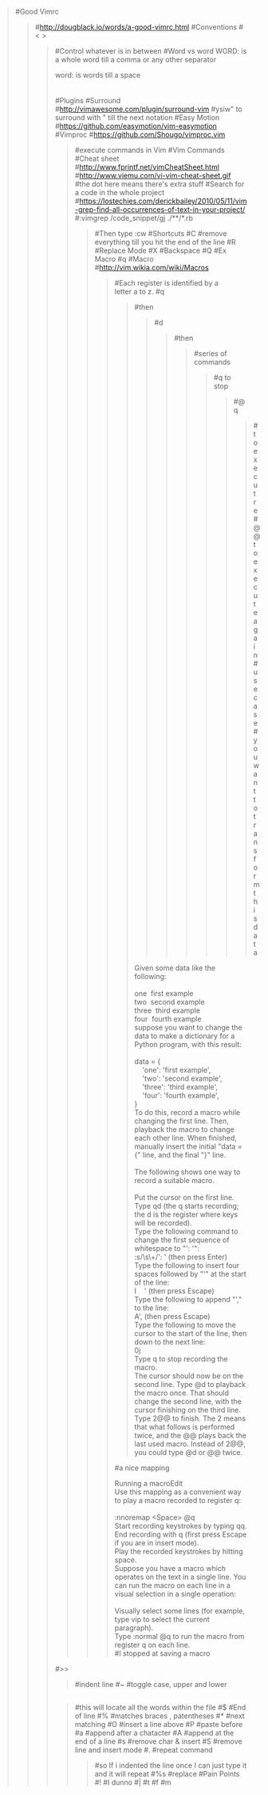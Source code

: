 >#Good Vimrc
>>#http://dougblack.io/words/a-good-vimrc.html
>#Conventions
>>#< >
>>>#Control whatever is in between
>>#Word vs word
>>WORD: is a whole word till a comma or any other separator<div>word: is words till a space</div><div><br></div><div><div><br></div></div>
>#Plugins
>>#Surround
>>>#http://vimawesome.com/plugin/surround-vim
>>>#ysiw" to surround with " till the next notation
>>#Easy Motion
>>>#https://github.com/easymotion/vim-easymotion
>>#Vimproc
>>>#https://github.com/Shougo/vimproc.vim
>>>>#execute commands in Vim
>#Vim Commands
>>#Cheat sheet
>>>#http://www.fprintf.net/vimCheatSheet.html
>>>#http://www.viemu.com/vi-vim-cheat-sheet.gif
>>>>#the dot here means there's extra stuff
>>#Search for a code in the whole project
>>>#https://lostechies.com/derickbailey/2010/05/11/vim-grep-find-all-occurrences-of-text-in-your-project/
>>>>#:vimgrep /code_snippet/gj ./**/*.rb
>>>>>#Then type :cw
>>#Shortcuts
>>>#C
>>>>#remove everything till you hit the end of the line
>>>#R
>>>>#Replace Mode
>>>#X
>>>>#Backspace
>>>#Q
>>>>#Ex Macro
>>>#q
>>>>#Macro
>>>>>#http://vim.wikia.com/wiki/Macros
>>>>>>#Each register is identified by a letter a to z.
>>>>>>#q
>>>>>>>#then
>>>>>>>>#d
>>>>>>>>>#then
>>>>>>>>>>#series of commands
>>>>>>>>>>>#q to stop
>>>>>>>>>>>>#@q
>>>>>>>>>>>>>#to executre
>>>>>>>>>>>>>#@@ to execute again
>>>>>>#use case
>>>>>>>#you want to transform this data
>>>>>>><div>Given some data like the following:</div><div><br></div><div>one&nbsp;<span class="Apple-tab-span" style="white-space:pre"><span style="white-space: normal;">	</span></span>first example</div><div>two<span class="Apple-tab-span" style="white-space:pre"><span style="white-space: normal;">	</span></span>&nbsp;second example</div><div>three<span class="Apple-tab-span" style="white-space:pre"><span style="white-space: normal;">	</span></span>&nbsp;third example</div><div>four&nbsp;<span class="Apple-tab-span" style="white-space:pre"><span style="white-space: normal;">	</span></span>fourth example</div><div>suppose you want to change the data to make a dictionary for a Python program, with this result:</div><div><br></div><div>data = {</div><div>&nbsp; &nbsp; 'one': 'first example',</div><div>&nbsp; &nbsp; 'two': 'second example',</div><div>&nbsp; &nbsp; 'three': 'third example',</div><div>&nbsp; &nbsp; 'four': 'fourth example',</div><div>}</div><div><div>To do this, record a macro while changing the first line. Then, playback the macro to change each other line. When finished, manually insert the initial "data = {" line, and the final "}" line.</div><div><br></div><div>The following shows one way to record a suitable macro.</div><div><br></div><div>Put the cursor on the first line.</div><div>Type qd (the q starts recording; the d is the register where keys will be recorded).</div><div>Type the following command to change the first sequence of whitespace to "': '":</div><div>:s/\s\+/': ' (then press Enter)</div><div>Type the following to insert four spaces followed by "'" at the start of the line:</div><div>I &nbsp; &nbsp;' (then press Escape)</div><div>Type the following to append "'," to the line:</div><div>A', (then press Escape)</div><div>Type the following to move the cursor to the start of the line, then down to the next line:</div><div>0j</div><div>Type q to stop recording the macro.</div><div>The cursor should now be on the second line. Type @d to playback the macro once. That should change the second line, with the cursor finishing on the third line. Type 2@@ to finish. The 2 means that what follows is performed twice, and the @@ plays back the last used macro. Instead of 2@@, you could type @d or @@ twice.</div></div>
>>>>>>#a nice mapping
>>>>>><div>Running a macroEdit</div><div>Use this mapping as a convenient way to play a macro recorded to register q:</div><div><br></div><div>:nnoremap &lt;Space&gt; @q</div><div>Start recording keystrokes by typing qq.</div><div>End recording with q (first press Escape if you are in insert mode).</div><div>Play the recorded keystrokes by hitting space.</div><div>Suppose you have a macro which operates on the text in a single line. You can run the macro on each line in a visual selection in a single operation:</div><div><br></div><div>Visually select some lines (for example, type vip to select the current paragraph).</div><div>Type :normal @q to run the macro from register q on each line.</div>
>>>>>>#I stopped at saving a macro
>>>#>>
>>>>#indent line
>>>#~
>>>>#toggle case, upper and lower
>>>##
>>>>#this will locate all the words within the file
>>>#$
>>>>#End of line
>>>#%
>>>>#matches braces , patentheses
>>>#* 
>>>>#next matching
>>>#O
>>>>#insert a line above
>>>#P
>>>>#paste before
>>>#a
>>>>#append after a chatacter
>>>#A
>>>>#append at the end of a line
>>>#s
>>>>#remove char & insert
>>>#S
>>>>#remove line and insert mode
>>>#.
>>>>#repeat command
>>>>>#so If i indented the line once I can just type it and it will repeat
>>#%s
>>>#replace
>#Pain Points
>>#!
>>>#I dunno
>>#|
>>#t
>>#f
>>#m
